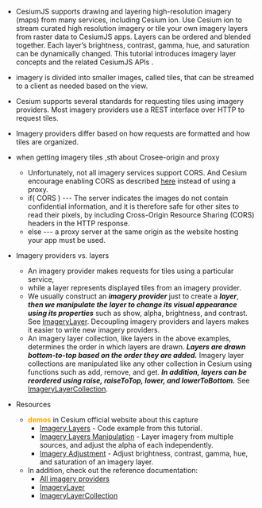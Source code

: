   - CesiumJS supports drawing and layering high-resolution imagery (maps) from many services, including Cesium ion. Use Cesium ion to stream curated high resolution imagery or tile your own imagery layers from raster data to CesiumJS apps. Layers can be ordered and blended together. Each layer’s brightness, contrast, gamma, hue, and saturation can be dynamically changed. This tutorial introduces imagery layer concepts and the related CesiumJS APIs .

  - imagery is divided into smaller images, called tiles, that can be streamed to a client as needed based on the view.
  - Cesium supports several standards for requesting tiles using imagery providers. Most imagery providers use a REST interface over HTTP to request tiles.
  - Imagery providers differ based on how requests are formatted and how tiles are organized.
  - when getting imagery tiles ,sth about Crosee-origin and proxy
    - Unfortunately, not all imagery services support CORS. And Cesium encourage enabling CORS as described [here](https://enable-cors.org/) instead of using a proxy.
    - if( CORS ) --- The server indicates the images do not contain confidential information, and it is therefore safe for other sites to read their pixels, by including Cross-Origin Resource Sharing (CORS) headers in the HTTP response.
    - else --- a proxy server at the same origin as the website hosting your app must be used.
  - Imagery providers vs. layers
    -  An imagery provider makes requests for tiles using a particular service,
    -  while a layer represents displayed tiles from an imagery provider.
    -  We usually construct an ***imagery provider*** just to create a ***layer***, ***then we manipulate the layer to change its visual appearance using its properties*** such as show, alpha, brightness, and contrast. See [ImageryLayer](https://cesium.com/learn/cesiumjs/ref-doc/ImageryLayer.html). Decoupling imagery providers and layers makes it easier to write new imagery providers.
    - An imagery layer collection, like layers in the above examples, determines the order in which layers are drawn. ***Layers are drawn bottom-to-top based on the order they are added.*** Imagery layer collections are manipulated like any other collection in Cesium using functions such as add, remove, and get. ***In addition, layers can be reordered using raise, raiseToTop, lower, and lowerToBottom.*** See [ImageryLayerCollection](https://cesium.com/learn/cesiumjs/ref-doc/mageryLayerCollection.html).
  - Resources
    - **<font color=orange>demos</font>** in Cesium official website about this capture
      - [Imagery Layers](https://sandcastle.cesium.com/?src=Imagery%20Layers.html) - Code example from this tutorial.
      - [Imagery Layers Manipulation](https://sandcastle.cesium.com/?src=Imagery%20Layers%20Manipulation.html) - Layer imagery from multiple sources, and adjust the alpha of each independently.
      - [Imagery Adjustment](https://sandcastle.cesium.com/?src=Imagery%20Adjustment.html) - Adjust brightness, contrast, gamma, hue, and saturation of an imagery layer.
    - In addition, check out the reference documentation:
      - [All imagery providers](https://cesium.com/learn/cesiumjs/ref-doc/?classFilter=ImageryProvider)
      - [ImageryLayer](https://cesium.com/learn/cesiumjs/ref-doc/ImageryLayer.html)
      - [ImageryLayerCollection](https://cesium.com/learn/cesiumjs/ref-doc/mageryLayerCollection.html)



